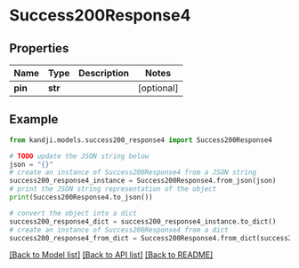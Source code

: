 # Success200Response4


## Properties

Name | Type | Description | Notes
------------ | ------------- | ------------- | -------------
**pin** | **str** |  | [optional] 

## Example

```python
from kandji.models.success200_response4 import Success200Response4

# TODO update the JSON string below
json = "{}"
# create an instance of Success200Response4 from a JSON string
success200_response4_instance = Success200Response4.from_json(json)
# print the JSON string representation of the object
print(Success200Response4.to_json())

# convert the object into a dict
success200_response4_dict = success200_response4_instance.to_dict()
# create an instance of Success200Response4 from a dict
success200_response4_from_dict = Success200Response4.from_dict(success200_response4_dict)
```
[[Back to Model list]](../README.md#documentation-for-models) [[Back to API list]](../README.md#documentation-for-api-endpoints) [[Back to README]](../README.md)


